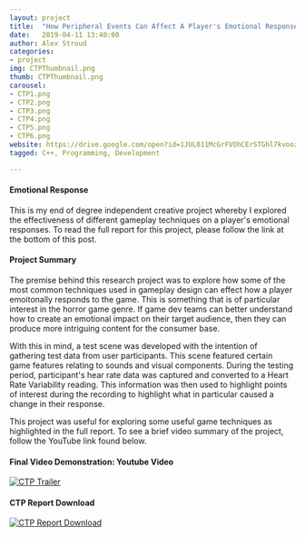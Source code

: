 ```yaml
---
layout: project
title:  "How Peripheral Events Can Affect A Player's Emotional Responses - CTP Project"
date:   2019-04-11 13:40:00
author: Alex Stroud
categories:
- project
img: CTPThumbnail.png
thumb: CTPThumbnail.png
carousel:
- CTP1.png
- CTP2.png
- CTP3.png
- CTP4.png
- CTP5.png
- CTP6.png
website: https://drive.google.com/open?id=1JUL011McGrFVOhCErSTGhl7kvoozzE2l
tagged: C++, Programming, Development

---
```


#### Emotional Response

This is my end of degree independent creative project whereby I explored the effectiveness of different gameplay techniques on a player's emotional responses. To read the full report for this project, please follow the link at the bottom of this post.


#### Project Summary

The premise behind this research project was to explore how some of the most common techniques used in gameplay design can effect how a player emoitonally responds to the game. This is something that is of particular interest in the horror game genre. If game dev teams can better understand how to create an emotional impact on their target audience, then they can produce more intriguing content for the consumer base.

With this in mind, a test scene was developed with the intention of gathering test data from user participants. This scene featured certain game features relating to sounds and visual components. During the testing period, participant's hear rate data was captured and converted to a Heart Rate Variability reading. This information was then used to highlight points of interest during the recording to highlight what in particular caused a change in their response.

This project was useful for exploring some useful game techniques as highlighted in the full report. To see a brief video summary of the project, follow the YouTube link found below.


#### Final Video Demonstration: Youtube Video
[![CTP Trailer](https://img.youtube.com/vi/cFXJSyragb4/0.jpg)](https://youtu.be/cFXJSyragb4 "CTP Trailer")

#### CTP Report Download
[![CTP Report Download](https://i.gyazo.com/3d93ba6d8c26d2a68721773d14f5ec5b.png)](https://drive.google.com/open?id=1JUL011McGrFVOhCErSTGhl7kvoozzE2l "Kachiku64 Trailer")



